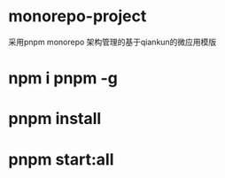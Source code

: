 # monorepo-project
采用pnpm monorepo 架构管理的基于qiankun的微应用模版
# npm i pnpm -g
# pnpm install
# pnpm start:all
